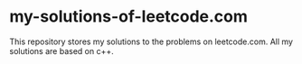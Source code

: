 # my-solutions-of-leetcode.com
This repository stores my solutions to the problems on leetcode.com.
All my solutions are based on c++.
